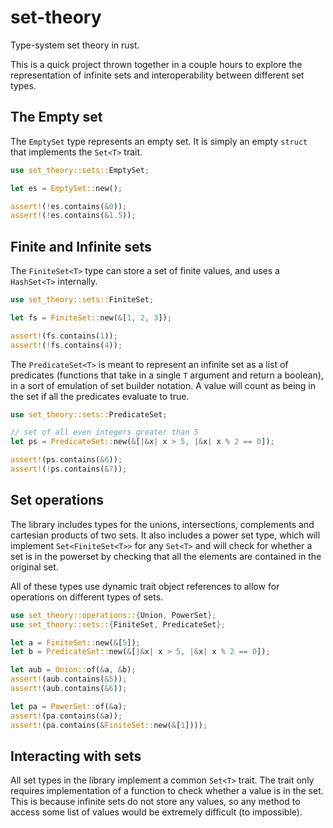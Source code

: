 # set-theory

Type-system set theory in rust. 

This is a quick project thrown together in a couple hours to explore the representation of infinite sets and interoperability between different set types.

## The Empty set

The `EmptySet` type represents an empty set. It is simply an empty `struct` that implements the `Set<T>` trait.

```rs
use set_theory::sets::EmptySet;

let es = EmptySet::new();

assert!(!es.contains(&0));
assert!(!es.contains(&1.5));
```

## Finite and Infinite sets

The `FiniteSet<T>` type can store a set of finite values, and uses a `HashSet<T>` internally.

```rs
use set_theory::sets::FiniteSet;

let fs = FiniteSet::new(&[1, 2, 3]);

assert!(fs.contains(1));
assert!(!fs.contains(4));
```

The `PredicateSet<T>` is meant to represent an infinite set as a list of predicates (functions that take in a single `T` argument and return a boolean), in a sort of emulation of set builder notation. A value will count as being in the set if all the predicates evaluate to true.

```rs
use set_theory::sets::PredicateSet;

// set of all even integers greater than 5
let ps = PredicateSet::new(&[|&x| x > 5, |&x| x % 2 == 0]);

assert!(ps.contains(&6));
assert!(!ps.contains(&7));
```

## Set operations

The library includes types for the unions, intersections, complements and cartesian products of two sets. It also includes a power set type, which will implement `Set<FiniteSet<T>>` for any `Set<T>` and will check for whether a set is in the powerset by checking that all the elements are contained in the original set.

All of these types use dynamic trait object references to allow for operations on different types of sets.

```rs
use set_theory::operations::{Union, PowerSet};
use set_theory::sets::{FiniteSet, PredicateSet};

let a = FiniteSet::new(&[5]);
let b = PredicateSet::new(&[|&x| x > 5, |&x| x % 2 == 0]);

let aub = Union::of(&a, &b);
assert!(aub.contains(&5));
assert!(aub.contains(&6));

let pa = PowerSet::of(&a);
assert!(pa.contains(&a));
assert!(pa.contains(&FiniteSet::new(&[1])));
```

## Interacting with sets

All set types in the library implement a common `Set<T>` trait. The trait only requires implementation of a function to check whether a value is in the set. This is because infinite sets do not store any values, so any method to access some list of values would be extremely difficult (to impossible).